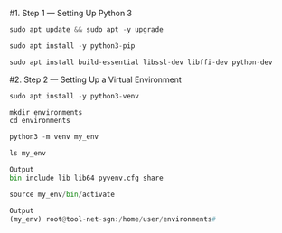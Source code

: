 #1. Step 1 — Setting Up Python 3
```python
sudo apt update && sudo apt -y upgrade
````
```python
sudo apt install -y python3-pip
````
```python
sudo apt install build-essential libssl-dev libffi-dev python-dev
````

#2. Step 2 — Setting Up a Virtual Environment
```python
sudo apt install -y python3-venv
````
```python
mkdir environments
cd environments
````
```python
python3 -m venv my_env
````
```python
ls my_env
````
```python
Output
bin include lib lib64 pyvenv.cfg share
````
```python
source my_env/bin/activate
````
```python
Output
(my_env) root@tool-net-sgn:/home/user/environments#
````
